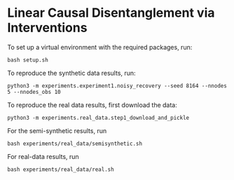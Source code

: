 # Linear Causal Disentanglement via Interventions

To set up a virtual environment with the required packages, run:
```
bash setup.sh
```

To reproduce the synthetic data results, run:
```
python3 -m experiments.experiment1.noisy_recovery --seed 8164 --nnodes 5 --nnodes_obs 10
```

To reproduce the real data results, first download the data:
```
python3 -m experiments.real_data.step1_download_and_pickle
```
For the semi-synthetic results, run
```
bash experiments/real_data/semisynthetic.sh
```
For real-data results, run
```
bash experiments/real_data/real.sh
```